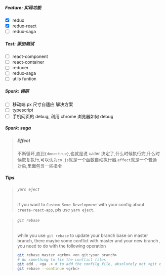 ##### Feature: 实现功能
- [x] redux
- [x] redux-react
- [ ] redux-saga

##### Test: 添加测试
- [ ] react-component
- [ ] react-container
- [ ] reducer
- [ ] redux-saga
- [ ] utils funtion

##### Spark: 调研
- [ ] 移动端 px 尺寸自适应 解决方案
- [ ] typescript
- [ ] 手机网页的 debug, 利用 chrome 浏览器如何 debug

##### Spark: saga
> ##### Effect
>   不断循环,直到`{done:true}`,也就是说 caller 决定了,什么时候执行完,什么时候恢复执行,可以认为`co.js`就是一个函数自动执行器,`effect`就是一个普通对象,里面包含一些指令

##### Tips
> ###### `yarn eject`
> if you want to `Custom Some Development` with your config about `create-react-app`, pls use `yarn eject`.

> ###### `git rebase`
> while you use `git rebase` to update your branch base on master branch, there maybe some conflict with master and your new branch , you need to do with the following operation
> ```bash
> git rebase master <grbm> <on git:your branch>
> # do something to fix the conflict files
> git add . <ga .> # to add the confilg file, absolutely not <git commit>, with <git rebase --abort> also can recall before operation.
> git rebase --continue <grbc>
> ```